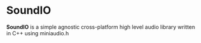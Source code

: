 # SoundIO

**SoundIO** is a simple agnostic cross-platform high level audio library written in C++ using miniaudio.h